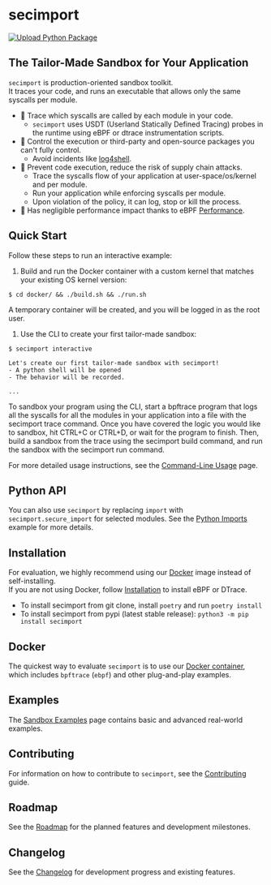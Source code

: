 # secimport
[![Upload Python Package](https://github.com/avilum/secimport/actions/workflows/python-publish.yml/badge.svg)](https://github.com/avilum/secimport/actions/workflows/python-publish.yml)


## The Tailor-Made Sandbox for Your Application
`secimport` is production-oriented sandbox toolkit.<br>
It traces your code, and runs an executable that allows only the same syscalls per module.

- 🚀 Trace which syscalls are called by each module in your code.
  - `secimport` uses USDT (Userland Statically Defined Tracing) probes in the runtime using eBPF or dtrace instrumentation scripts.
- 🚀 Control the execution or third-party and open-source packages you can't fully control.
  - Avoid incidents like <a href="https://en.wikipedia.org/wiki/Log4Shell">log4shell</a>.
- 🚀 Prevent code execution, reduce the risk of supply chain attacks.
  - Trace the syscalls flow of your application at user-space/os/kernel and per module.
  - Run your application while enforcing syscalls per module.
  - Upon violation of the policy, it can log, stop or kill the process.
- 🚀 Has negligible performance impact thanks to eBPF [Performance](https://github.com/avilum/secimport/wiki/Performance-Benchmarks).


## Quick Start
Follow these steps to run an interactive example:
1. Build and run the Docker container with a custom kernel that matches your existing OS kernel version:
```
$ cd docker/ && ./build.sh && ./run.sh
```
A temporary container will be created, and you will be logged in as the root user.
1. Use the CLI to create your first tailor-made sandbox:
```
$ secimport interactive

Let's create our first tailor-made sandbox with secimport!
- A python shell will be opened
- The behavior will be recorded.

...
```

To sandbox your program using the CLI, start a bpftrace program that logs all the syscalls for all the modules in your application into a file with the secimport trace command. Once you have covered the logic you would like to sandbox, hit CTRL+C or CTRL+D, or wait for the program to finish. Then, build a sandbox from the trace using the secimport build command, and run the sandbox with the secimport run command.

For more detailed usage instructions, see the [Command-Line Usage](https://github.com/avilum/secimport/wiki/Command-Line-Usage) page.

## Python API

You can also use `secimport` by replacing `import` with `secimport.secure_import` for selected modules. See the [Python Imports](examples/python_imports/) example for more details.


## Installation
For evaluation, we highly recommend using our <a href="#Docker">Docker</a> image instead of self-installing.<br>
If you are not using Docker, follow <a href="https://github.com/avilum/secimport/wiki/Installation">Installation</a> to install eBPF or DTrace.
- To install secimport from git clone, install `poetry` and run `poetry install`
- To install secimport from pypi (latest stable release): `python3 -m pip install secimport`


## Docker
The quickest way to evaluate `secimport` is to use our [Docker container](docker/README.md), which includes `bpftrace` (`ebpf`) and other plug-and-play examples.


## Examples

The [Sandbox Examples](https://github.com/avilum/secimport/wiki/Sandbox-Examples) page contains basic and advanced real-world examples.

## Contributing

For information on how to contribute to `secimport`, see the [Contributing](https://github.com/avilum/secimport/blob/master/docs/CONTRIBUTING.md) guide.

## Roadmap

See the [Roadmap](https://github.com/avilum/secimport/blob/master/docs/ROADMAP.md) for the planned features and development milestones.

## Changelog

See the [Changelog](https://github.com/avilum/secimport/blob/master/docs/CHANGELOG.md) for development progress and existing features.
